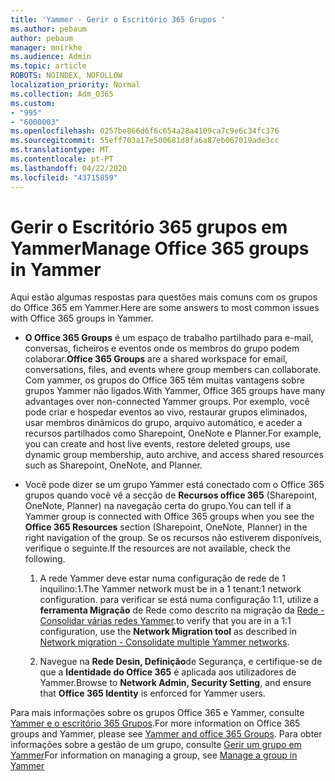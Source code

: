 ```yaml
---
title: 'Yammer - Gerir o Escritório 365 Grupos '
ms.author: pebaum
author: pebaum
manager: mnirkhe
ms.audience: Admin
ms.topic: article
ROBOTS: NOINDEX, NOFOLLOW
localization_priority: Normal
ms.collection: Adm_O365
ms.custom:
- "995"
- "6000003"
ms.openlocfilehash: 0257be866d6f6c654a28a4109ca7c9e6c34fc376
ms.sourcegitcommit: 55eff703a17e500681d8fa6a87eb067019ade3cc
ms.translationtype: MT
ms.contentlocale: pt-PT
ms.lasthandoff: 04/22/2020
ms.locfileid: "43715859"
---
```

# <a name="manage-office-365-groups-in-yammer"></a><span data-ttu-id="26daa-102">Gerir o Escritório 365 grupos em Yammer</span><span class="sxs-lookup"><span data-stu-id="26daa-102">Manage Office 365 groups in Yammer</span></span>

<span data-ttu-id="26daa-103">Aqui estão algumas respostas para questões mais comuns com os grupos do Office 365 em Yammer.</span><span class="sxs-lookup"><span data-stu-id="26daa-103">Here are some answers to most common issues with Office 365 groups in Yammer.</span></span>

* <span data-ttu-id="26daa-104">**O Office 365 Groups** é um espaço de trabalho partilhado para e-mail, conversas, ficheiros e eventos onde os membros do grupo podem colaborar.</span><span class="sxs-lookup"><span data-stu-id="26daa-104">**Office 365 Groups** are a shared workspace for email, conversations, files, and events where group members can collaborate.</span></span> <span data-ttu-id="26daa-105">Com yammer, os grupos do Office 365 têm muitas vantagens sobre grupos Yammer não ligados.</span><span class="sxs-lookup"><span data-stu-id="26daa-105">With Yammer, Office 365 groups have many advantages over non-connected Yammer groups.</span></span> <span data-ttu-id="26daa-106">Por exemplo, você pode criar e hospedar eventos ao vivo, restaurar grupos eliminados, usar membros dinâmicos do grupo, arquivo automático, e aceder a recursos partilhados como Sharepoint, OneNote e Planner.</span><span class="sxs-lookup"><span data-stu-id="26daa-106">For example, you can create and host live events, restore deleted groups, use dynamic group membership, auto archive, and access shared resources such as Sharepoint, OneNote, and Planner.</span></span>

* <span data-ttu-id="26daa-107">Você pode dizer se um grupo Yammer está conectado com o Office 365 grupos quando você vê a secção de **Recursos office 365** (Sharepoint, OneNote, Planner) na navegação certa do grupo.</span><span class="sxs-lookup"><span data-stu-id="26daa-107">You can tell if a Yammer group is connected with Office 365 groups when you see the **Office 365 Resources** section (Sharepoint, OneNote, Planner) in the right navigation of the group.</span></span> <span data-ttu-id="26daa-108">Se os recursos não estiverem disponíveis, verifique o seguinte.</span><span class="sxs-lookup"><span data-stu-id="26daa-108">If the resources are not available, check the following.</span></span>

  1. <span data-ttu-id="26daa-109">A rede Yammer deve estar numa configuração de rede de 1 inquilino:1.</span><span class="sxs-lookup"><span data-stu-id="26daa-109">The Yammer network must be in a 1 tenant:1 network configuration.</span></span> <span data-ttu-id="26daa-110">para verificar se está numa configuração 1:1, utilize a **ferramenta Migração** de Rede como descrito na migração da [Rede - Consolidar várias redes Yammer](https://docs.microsoft.com/yammer/configure-your-yammer-network/consolidate-multiple-yammer-networks).</span><span class="sxs-lookup"><span data-stu-id="26daa-110">to verify that you are in a 1:1 configuration, use the **Network Migration tool** as described in [Network migration - Consolidate multiple Yammer networks](https://docs.microsoft.com/yammer/configure-your-yammer-network/consolidate-multiple-yammer-networks).</span></span>

  2. <span data-ttu-id="26daa-111">Navegue na **Rede Desin, Definição**de Segurança, e certifique-se de que a **Identidade do Office 365** é aplicada aos utilizadores de Yammer.</span><span class="sxs-lookup"><span data-stu-id="26daa-111">Browse to **Network Admin, Security Setting**, and ensure that **Office 365 Identity** is enforced for Yammer users.</span></span>

<span data-ttu-id="26daa-112">Para mais informações sobre os grupos Office 365 e Yammer, consulte [Yammer e o escritório 365 Grupos](https://docs.microsoft.com/yammer/manage-yammer-groups/yammer-and-office-365-groups).</span><span class="sxs-lookup"><span data-stu-id="26daa-112">For more information on Office 365 groups and Yammer, please see [Yammer and office 365 Groups](https://docs.microsoft.com/yammer/manage-yammer-groups/yammer-and-office-365-groups).</span></span> <span data-ttu-id="26daa-113">Para obter informações sobre a gestão de um grupo, consulte [Gerir um grupo em Yammer](https://support.office.com/article/Manage-a-group-in-Yammer-6e05c6d6-5548-4c88-89cd-e6757a514ef2)</span><span class="sxs-lookup"><span data-stu-id="26daa-113">For information on managing a group, see [Manage a group in Yammer](https://support.office.com/article/Manage-a-group-in-Yammer-6e05c6d6-5548-4c88-89cd-e6757a514ef2)</span></span>
